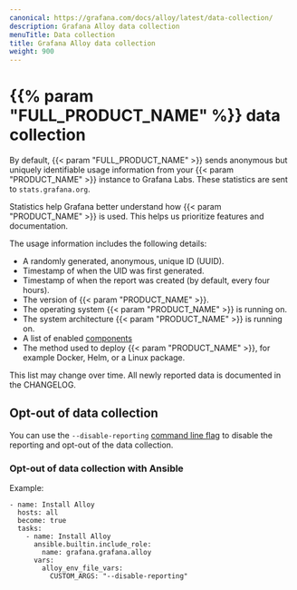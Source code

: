 ```yaml
---
canonical: https://grafana.com/docs/alloy/latest/data-collection/
description: Grafana Alloy data collection
menuTitle: Data collection
title: Grafana Alloy data collection
weight: 900
---
```


# {{% param "FULL_PRODUCT_NAME" %}} data collection

By default, {{< param "FULL_PRODUCT_NAME" >}} sends anonymous but uniquely identifiable usage information from your {{< param "PRODUCT_NAME" >}} instance to Grafana Labs.
These statistics are sent to `stats.grafana.org`.

Statistics help Grafana better understand how {{< param "PRODUCT_NAME" >}} is used. This helps us prioritize features and documentation.

The usage information includes the following details:

- A randomly generated, anonymous, unique ID (UUID).
- Timestamp of when the UID was first generated.
- Timestamp of when the report was created (by default, every four hours).
- The version of {{< param "PRODUCT_NAME" >}}.
- The operating system {{< param "PRODUCT_NAME" >}} is running on.
- The system architecture {{< param "PRODUCT_NAME" >}} is running on.
- A list of enabled [components][]
- The method used to deploy {{< param "PRODUCT_NAME" >}}, for example Docker, Helm, or a Linux package.

This list may change over time.
All newly reported data is documented in the CHANGELOG.

## Opt-out of data collection

You can use the `--disable-reporting` [command line flag][] to disable the reporting and opt-out of the data collection.

### Opt-out of data collection with Ansible

Example:

```
- name: Install Alloy
  hosts: all
  become: true
  tasks:
    - name: Install Alloy
      ansible.builtin.include_role:
        name: grafana.grafana.alloy
      vars:
        alloy_env_file_vars:
          CUSTOM_ARGS: "--disable-reporting"
```

[components]: ../get-started/components/
[command line flag]: ../reference/cli/run/
